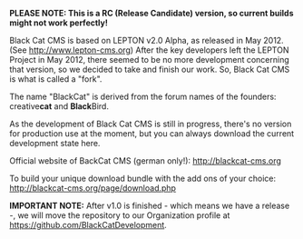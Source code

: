 **PLEASE NOTE: This is a RC (Release Candidate) version, so current builds might not work perfectly!**

Black Cat CMS is based on LEPTON v2.0 Alpha, as released in May 2012. (See http://www.lepton-cms.org) 
After the key developers left the LEPTON Project in May 2012, there seemed to be no more development 
concerning that version, so we decided to take and finish our work. So, Black Cat CMS is what is called a "fork".

The name "BlackCat" is derived from the forum names of the founders: creative<strong>cat</strong> and <strong>Black</strong>Bird.

As the development of Black Cat CMS is still in progress, there's no version for production use at the 
moment, but you can always download the current development state here.

Official website of BackCat CMS (german only!):
http://blackcat-cms.org

To build your unique download bundle with the add ons of your choice:
http://blackcat-cms.org/page/download.php

**IMPORTANT NOTE:** After v1.0 is finished - which means we have a release -, we will move
the repository to our Organization profile at https://github.com/BlackCatDevelopment.
